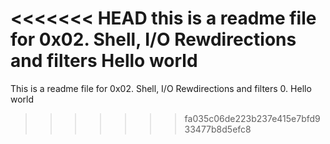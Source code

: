 <<<<<<< HEAD
this is a readme file for 0x02. Shell, I/O Rewdirections and filters
Hello world
=======
This is a readme file for 0x02. Shell, I/O Rewdirections and filters
0. Hello world
>>>>>>> fa035c06de223b237e415e7bfd933477b8d5efc8
